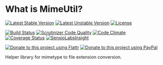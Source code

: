 What is MimeUtil?
=================
[![Latest Stable Version](https://poser.pugx.org/core23/mime-util/v/stable)](https://packagist.org/packages/core23/mime-util)
[![Latest Unstable Version](https://poser.pugx.org/core23/mime-util/v/unstable)](https://packagist.org/packages/core23/mime-util)
[![License](https://poser.pugx.org/core23/mime-util/license)](https://packagist.org/packages/core23/mime-util)

[![Build Status](https://travis-ci.org/core23/mime-util.svg)](http://travis-ci.org/core23/mime-util)
[![Scrutinizer Code Quality](https://scrutinizer-ci.com/g/core23/mime-util/badges/quality-score.png)](https://scrutinizer-ci.com/g/core23/mime-util/)
[![Code Climate](https://codeclimate.com/github/core23/mime-util/badges/gpa.svg)](https://codeclimate.com/github/core23/mime-util)
[![Coverage Status](https://coveralls.io/repos/core23/mime-util/badge.svg)](https://coveralls.io/r/core23/mime-util)
[![SensioLabsInsight](https://insight.sensiolabs.com/projects/6ef0a2b8-4e68-4743-aae4-b26c5ea23812/mini.png)](https://insight.sensiolabs.com/projects/6ef0a2b8-4e68-4743-aae4-b26c5ea23812)

[![Donate to this project using Flattr](https://img.shields.io/badge/flattr-donate-yellow.svg)](https://flattr.com/profile/core23)
[![Donate to this project using PayPal](https://img.shields.io/badge/paypal-donate-yellow.svg)](https://paypal.me/gripp)

Helper library for mimetype to file extension conversion.
